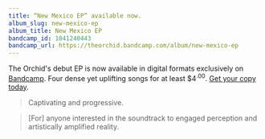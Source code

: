 ```yaml
---
title: “New Mexico EP” available now.
album_slug: new-mexico-ep
album_title: New Mexico EP
bandcamp_id: 1041240443
bandcamp_url: https://theorchid.bandcamp.com/album/new-mexico-ep
---
```


The Orchid's debut EP is now available in digital formats exclusively on [Bandcamp](https://theorchid.bandcamp.com/). Four dense yet uplifting songs for at least $4<sup><span>.</span>00</sup>. [Get your copy today](https://theorchid.bandcamp.com/album/new-mexico-ep).

> Captivating and progressive.

> [For] anyone interested in the soundtrack to engaged perception and artistically amplified reality.

